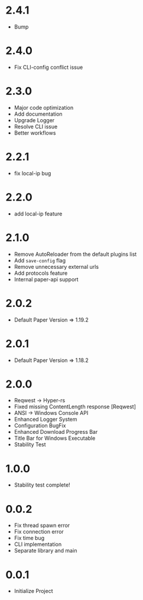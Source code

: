 # 2.4.1
- Bump

# 2.4.0
- Fix CLI-config conflict issue

# 2.3.0
- Major code optimization
- Add documentation
- Upgrade Logger
- Resolve CLI issue
- Better workflows

# 2.2.1
- fix local-ip bug

# 2.2.0
- add local-ip feature

# 2.1.0
- Remove AutoReloader from the default plugins list
- Add `save-config` flag
- Remove unnecessary external urls
- Add protocols feature
- Internal paper-api support

# 2.0.2
- Default Paper Version => 1.19.2

# 2.0.1
- Default Paper Version => 1.18.2

# 2.0.0
- Reqwest -> Hyper-rs
- Fixed missing ContentLength response [Reqwest]
- ANSI -> Windows Console API
- Enhanced Logger System
- Configuration BugFix
- Enhanced Download Progress Bar
- Title Bar for Windows Executable
- Stability Test

# 1.0.0
- Stability test complete!

# 0.0.2
- Fix thread spawn error
- Fix connection error
- Fix time bug
- CLI implementation
- Separate library and main

# 0.0.1
- Initialize Project